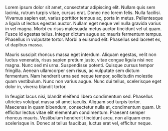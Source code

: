 Lorem ipsum dolor sit amet, consectetur adipiscing elit. Nullam quis sem lacinia, rutrum turpis vitae, cursus erat. Donec nec lorem felis. Nulla facilisi. Vivamus sapien est, varius porttitor tempus ac, porta in metus. Pellentesque a ligula ut lectus egestas auctor. Nullam eget neque vel nulla gravida varius in vel magna. Morbi eu risus malesuada metus auctor tincidunt vel ut quam. Fusce id egestas tellus. Integer dictum augue ac mauris fermentum tempus. Phasellus in vulputate tortor. Morbi a euismod elit. Phasellus sed laoreet ex, ut dapibus massa.

Mauris suscipit rhoncus massa eget interdum. Aliquam egestas, velit non luctus venenatis, risus sapien pretium justo, vitae congue ligula nisi nec magna. Nunc sed mi urna. Suspendisse potenti. Quisque cursus tempor fringilla. Aenean ullamcorper sem risus, ac vulputate sem dictum fermentum. Nam hendrerit urna sed neque tempor, sollicitudin molestie quam vestibulum. Nunc non varius augue. Nunc dui tellus, scelerisque eget dolor in, viverra blandit tortor.

In feugiat lacus nisi, blandit eleifend libero condimentum sed. Phasellus ultricies volutpat massa sit amet iaculis. Aliquam sed turpis tortor. Maecenas in quam bibendum, consectetur nulla at, condimentum quam. Ut efficitur lectus vitae elit elementum condimentum. Praesent semper rhoncus mauris. Vestibulum hendrerit tincidunt arcu, non aliquam eros scelerisque in. Donec at tellus faucibus, luctus erat vel, efficitur neque.

